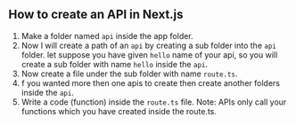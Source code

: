 ## How to create an API in Next.js

1. Make a folder named `api` inside the app folder.
2. Now I will create a path of an `api` by creating a sub folder into the `api` folder.
   let suppose you have given `hello` name of your api, so you will create a sub folder with name `hello` inside the `api`.
3. Now create a file under the sub folder with name `route.ts`.
4. f you wanted more then one apis to create then create another folders inside the `api`.
5. Write a code (function) inside the `route.ts` file.
   Note: APIs only call your functions which you have created inside the route.ts.
